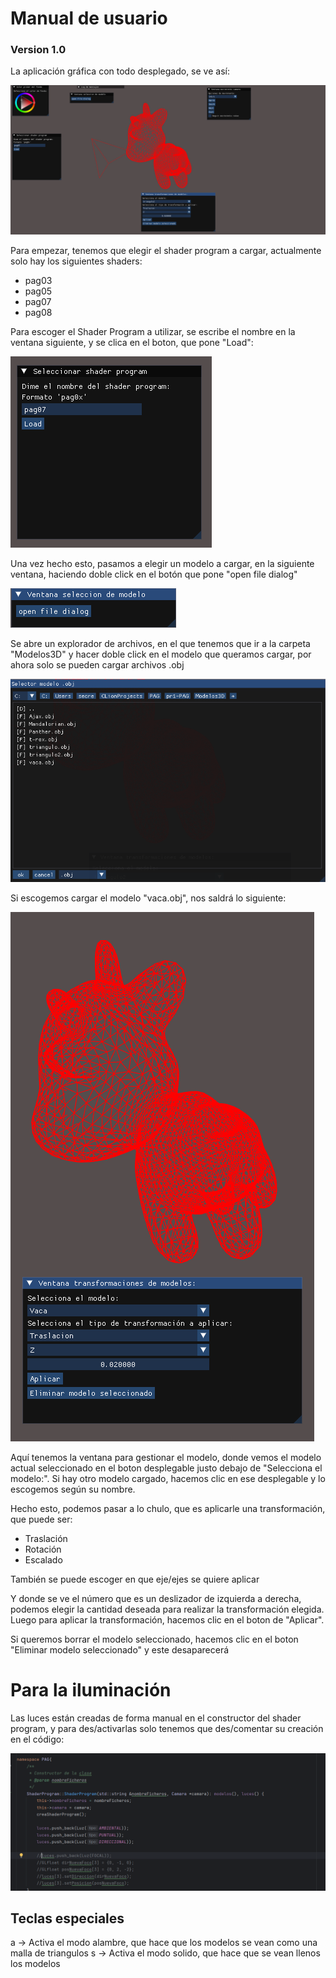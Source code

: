 # Manual de usuario
### Version 1.0

La aplicación gráfica con todo desplegado, se ve así:

<img src="/images/manual_usuario/manual_0.png">

Para empezar, tenemos que elegir el shader program a cargar, actualmente solo hay los siguientes shaders:
- pag03
- pag05
- pag07
- pag08

Para escoger el Shader Program a utilizar, se escribe el nombre en la ventana siguiente, y se clica en el boton,
que pone "Load":

<img src="/images/manual_usuario/manual_1.png">

Una vez hecho esto, pasamos a elegir un modelo a cargar, en la siguiente ventana, haciendo doble click en
el botón que pone "open file dialog"

<img src="/images/manual_usuario/manual_2.png">

Se abre un explorador de archivos, en el que tenemos que ir a la carpeta "Modelos3D" y hacer doble click
en el modelo que queramos cargar, por ahora solo se pueden cargar archivos .obj

<img src="/images/manual_usuario/manual_3.png">

Si escogemos cargar el modelo "vaca.obj", nos saldrá lo siguiente:

<img src="/images/manual_usuario/manual_4.png">

Aquí tenemos la ventana para gestionar el modelo, donde vemos el modelo actual seleccionado
en el boton desplegable justo debajo de "Selecciona el modelo:". Si hay otro modelo cargado, hacemos clic en
ese desplegable y lo escogemos según su nombre.

Hecho esto, podemos pasar a lo chulo, que es aplicarle una transformación, que puede ser:
- Traslación
- Rotación
- Escalado

También se puede escoger en que eje/ejes se quiere aplicar

Y donde se ve el número que es un deslizador de izquierda a derecha, podemos elegir la cantidad deseada para realizar la transformación elegida.
Luego para aplicar la transformación, hacemos clic en el boton de "Aplicar".

Si queremos borrar el modelo seleccionado, hacemos clic en el boton "Eliminar modelo seleccionado" y este
desaparecerá

# Para la iluminación
Las luces están creadas de forma manual en el constructor del shader program, y para des/activarlas solo tenemos
que des/comentar su creación en el código:

<img src="images/manual_usuario/manual_7.png">

## Teclas especiales
a -> Activa el modo alambre, que hace que los modelos se vean como una malla de triangulos
s -> Activa el modo solido, que hace que se vean llenos los modelos



